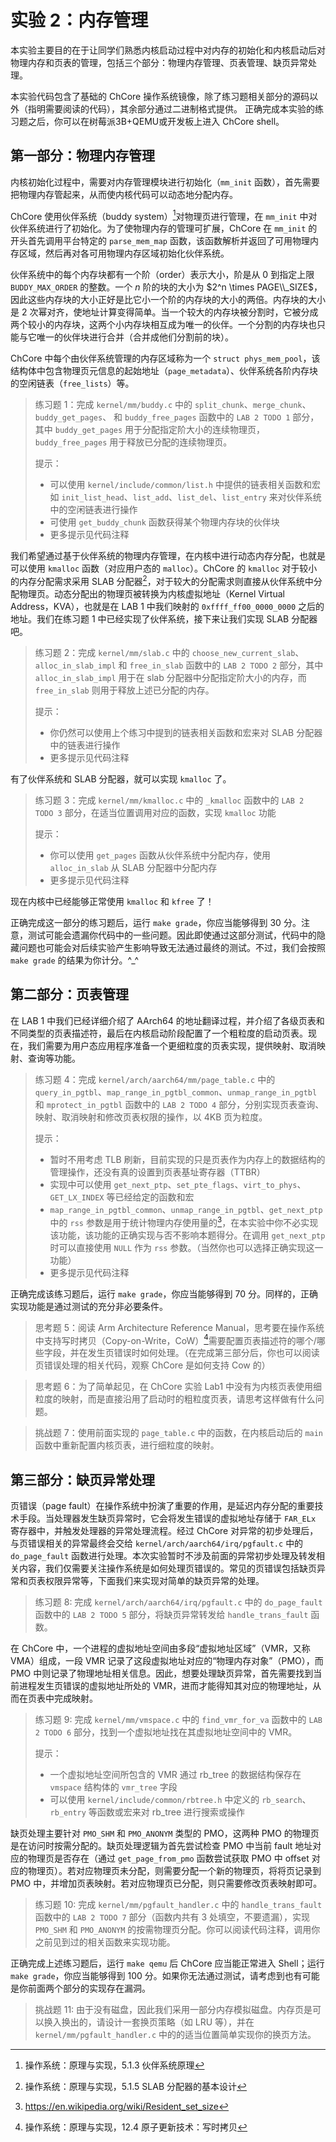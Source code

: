 # 实验 2：内存管理

本实验主要目的在于让同学们熟悉内核启动过程中对内存的初始化和内核启动后对物理内存和页表的管理，包括三个部分：物理内存管理、页表管理、缺页异常处理。

本实验代码包含了基础的 ChCore 操作系统镜像，除了练习题相关部分的源码以外（指明需要阅读的代码），其余部分通过二进制格式提供。
正确完成本实验的练习题之后，你可以在树莓派3B+QEMU或开发板上进入 ChCore shell。

## 第一部分：物理内存管理

内核初始化过程中，需要对内存管理模块进行初始化（`mm_init` 函数），首先需要把物理内存管起来，从而使内核代码可以动态地分配内存。

ChCore 使用伙伴系统（buddy system）[^buddy]对物理页进行管理，在 `mm_init` 中对伙伴系统进行了初始化。为了使物理内存的管理可扩展，ChCore 在 `mm_init` 的开头首先调用平台特定的 `parse_mem_map` 函数，该函数解析并返回了可用物理内存区域，然后再对各可用物理内存区域初始化伙伴系统。

[^buddy]: 操作系统：原理与实现，5.1.3 伙伴系统原理

伙伴系统中的每个内存块都有一个阶（order）表示大小，阶是从 0 到指定上限 `BUDDY_MAX_ORDER` 的整数。一个 $n$ 阶的块的大小为 $2^n \times PAGE\\_SIZE$，因此这些内存块的大小正好是比它小一个阶的内存块的大小的两倍。内存块的大小是 2 次幂对齐，使地址计算变得简单。当一个较大的内存块被分割时，它被分成两个较小的内存块，这两个小内存块相互成为唯一的伙伴。一个分割的内存块也只能与它唯一的伙伴块进行合并（合并成他们分割前的块）。

ChCore 中每个由伙伴系统管理的内存区域称为一个 `struct phys_mem_pool`，该结构体中包含物理页元信息的起始地址（`page_metadata`）、伙伴系统各阶内存块的空闲链表（`free_lists`）等。

> 练习题 1：完成 `kernel/mm/buddy.c` 中的 `split_chunk`、`merge_chunk`、`buddy_get_pages`、 和 `buddy_free_pages` 函数中的 `LAB 2 TODO 1` 部分，其中 `buddy_get_pages` 用于分配指定阶大小的连续物理页，`buddy_free_pages` 用于释放已分配的连续物理页。
>
> 提示：
>
> - 可以使用 `kernel/include/common/list.h` 中提供的链表相关函数和宏如 `init_list_head`、`list_add`、`list_del`、`list_entry` 来对伙伴系统中的空闲链表进行操作
> - 可使用 `get_buddy_chunk` 函数获得某个物理内存块的伙伴块
> - 更多提示见代码注释

我们希望通过基于伙伴系统的物理内存管理，在内核中进行动态内存分配，也就是可以使用 `kmalloc` 函数（对应用户态的 `malloc`）。ChCore 的 `kmalloc` 对于较小的内存分配需求采用 SLAB 分配器[^slab]，对于较大的分配需求则直接从伙伴系统中分配物理页。动态分配出的物理页被转换为内核虚拟地址（Kernel Virtual Address，KVA），也就是在 LAB 1 中我们映射的 `0xffff_ff00_0000_0000` 之后的地址。我们在练习题 1 中已经实现了伙伴系统，接下来让我们实现 SLAB 分配器吧。

[^slab]: 操作系统：原理与实现，5.1.5 SLAB 分配器的基本设计

> 练习题 2：完成 `kernel/mm/slab.c` 中的 `choose_new_current_slab`、`alloc_in_slab_impl` 和 `free_in_slab` 函数中的 `LAB 2 TODO 2` 部分，其中 `alloc_in_slab_impl` 用于在 slab 分配器中分配指定阶大小的内存，而 `free_in_slab` 则用于释放上述已分配的内存。
>
> 提示：
>
> - 你仍然可以使用上个练习中提到的链表相关函数和宏来对 SLAB 分配器中的链表进行操作
> - 更多提示见代码注释

有了伙伴系统和 SLAB 分配器，就可以实现 `kmalloc` 了。

> 练习题 3：完成 `kernel/mm/kmalloc.c` 中的 `_kmalloc` 函数中的 `LAB 2 TODO 3` 部分，在适当位置调用对应的函数，实现 `kmalloc` 功能
>
> 提示：
>
> - 你可以使用 `get_pages` 函数从伙伴系统中分配内存，使用 `alloc_in_slab` 从 SLAB 分配器中分配内存
> - 更多提示见代码注释

现在内核中已经能够正常使用 `kmalloc` 和 `kfree` 了！

正确完成这一部分的练习题后，运行 `make grade`，你应当能够得到 30 分。注意，测试可能会遗漏你代码中的一些问题。因此即使通过这部分测试，代码中的隐藏问题也可能会对后续实验产生影响导致无法通过最终的测试。不过，我们会按照 `make grade` 的结果为你计分。^_^

## 第二部分：页表管理

在 LAB 1 中我们已经详细介绍了 AArch64 的地址翻译过程，并介绍了各级页表和不同类型的页表描述符，最后在内核启动阶段配置了一个粗粒度的启动页表。现在，我们需要为用户态应用程序准备一个更细粒度的页表实现，提供映射、取消映射、查询等功能。

> 练习题 4：完成 `kernel/arch/aarch64/mm/page_table.c` 中的 `query_in_pgtbl`、`map_range_in_pgtbl_common`、`unmap_range_in_pgtbl` 和 `mprotect_in_pgtbl` 函数中的 `LAB 2 TODO 4` 部分，分别实现页表查询、映射、取消映射和修改页表权限的操作，以 4KB 页为粒度。
>
> 提示：
>
> - 暂时不用考虑 TLB 刷新，目前实现的只是页表作为内存上的数据结构的管理操作，还没有真的设置到页表基址寄存器（TTBR）
> - 实现中可以使用 `get_next_ptp`、`set_pte_flags`、`virt_to_phys`、`GET_LX_INDEX` 等已经给定的函数和宏
> - `map_range_in_pgtbl_common`、`unmap_range_in_pgtbl`、`get_next_ptp` 中的 `rss` 参数是用于统计物理内存使用量的[^rss]，在本实验中你不必实现该功能，该功能的正确实现与否不影响本题得分。在调用 `get_next_ptp` 时可以直接使用 `NULL` 作为 `rss` 参数。（当然你也可以选择正确实现这一功能）
> - 更多提示见代码注释

[^rss]: https://en.wikipedia.org/wiki/Resident_set_size

正确完成该练习题后，运行 `make grade`，你应当能够得到 70 分。同样的，正确实现功能是通过测试的充分非必要条件。

> 思考题 5：阅读 Arm Architecture Reference Manual，思考要在操作系统中支持写时拷贝（Copy-on-Write，CoW）[^cow]需要配置页表描述符的哪个/哪些字段，并在发生页错误时如何处理。（在完成第三部分后，你也可以阅读页错误处理的相关代码，观察 ChCore 是如何支持 Cow 的）

[^cow]: 操作系统：原理与实现，12.4 原子更新技术：写时拷贝

> 思考题 6：为了简单起见，在 ChCore 实验 Lab1 中没有为内核页表使用细粒度的映射，而是直接沿用了启动时的粗粒度页表，请思考这样做有什么问题。

> 挑战题 7：使用前面实现的 `page_table.c` 中的函数，在内核启动后的 `main` 函数中重新配置内核页表，进行细粒度的映射。

## 第三部分：缺页异常处理

页错误（page fault）在操作系统中扮演了重要的作用，是延迟内存分配的重要技术手段。当处理器发生缺页异常时，它会将发生错误的虚拟地址存储于 `FAR_ELx` 寄存器中，并触发处理器的异常处理流程。经过 ChCore 对异常的初步处理后，与页错误相关的异常最终会交给 `kernel/arch/aarch64/irq/pgfault.c` 中的 `do_page_fault` 函数进行处理。本次实验暂时不涉及前面的异常初步处理及转发相关内容，我们仅需要关注操作系统是如何处理页错误的。常见的页错误包括缺页异常和页表权限异常等，下面我们来实现对简单的缺页异常的处理。

> 练习题 8: 完成 `kernel/arch/aarch64/irq/pgfault.c` 中的 `do_page_fault` 函数中的 `LAB 2 TODO 5` 部分，将缺页异常转发给 `handle_trans_fault` 函数。

在 ChCore 中，一个进程的虚拟地址空间由多段“虚拟地址区域”（VMR，又称 VMA）组成，一段 VMR 记录了这段虚拟地址对应的“物理内存对象”（PMO），而 PMO 中则记录了物理地址相关信息。因此，想要处理缺页异常，首先需要找到当前进程发生页错误的虚拟地址所处的 VMR，进而才能得知其对应的物理地址，从而在页表中完成映射。

> 练习题 9: 完成 `kernel/mm/vmspace.c` 中的 `find_vmr_for_va` 函数中的 `LAB 2 TODO 6` 部分，找到一个虚拟地址找在其虚拟地址空间中的 VMR。
>
> 提示：
>
> - 一个虚拟地址空间所包含的 VMR 通过 rb_tree 的数据结构保存在 `vmspace` 结构体的 `vmr_tree` 字段
> - 可以使用 `kernel/include/common/rbtree.h` 中定义的 `rb_search`、`rb_entry` 等函数或宏来对 rb_tree 进行搜索或操作

缺页处理主要针对 `PMO_SHM` 和 `PMO_ANONYM` 类型的 PMO，这两种 PMO 的物理页是在访问时按需分配的。缺页处理逻辑为首先尝试检查 PMO 中当前 fault 地址对应的物理页是否存在（通过 `get_page_from_pmo` 函数尝试获取 PMO 中 offset 对应的物理页）。若对应物理页未分配，则需要分配一个新的物理页，将将页记录到 PMO 中，并增加页表映射。若对应物理页已分配，则只需要修改页表映射即可。

> 练习题 10: 完成 `kernel/mm/pgfault_handler.c` 中的 `handle_trans_fault` 函数中的 `LAB 2 TODO 7` 部分（函数内共有 3 处填空，不要遗漏），实现 `PMO_SHM` 和 `PMO_ANONYM` 的按需物理页分配。你可以阅读代码注释，调用你之前见到过的相关函数来实现功能。

正确完成上述练习题后，运行 `make qemu` 后 ChCore 应当能正常进入 Shell；运行 `make grade`，你应当能够得到 100 分。如果你无法通过测试，请考虑到也有可能是你前面两个部分的实现存在漏洞。

> 挑战题 11: 由于没有磁盘，因此我们采用一部分内存模拟磁盘。内存页是可以换入换出的，请设计一套换页策略（如 LRU 等），并在 `kernel/mm/pgfault_handler.c` 中的的适当位置简单实现你的换页方法。
